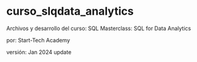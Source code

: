 # curso_slqdata_analytics

Archivos y desarrollo del curso:  SQL Masterclass: SQL for Data Analytics

por: Start-Tech Academy

versión: Jan 2024 update
